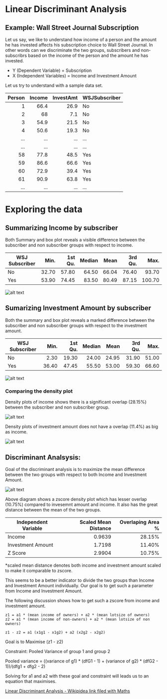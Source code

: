 # Linear Discriminant Analysis

## Example: Wall Street Journal Subscription

Let us say, we like to understand how income of a person and the amount he has invested affects his subscription choice to Wall Street Journal. In other words can we discriminate the two groups, subscribers and non-subscribrs based on the income of the person and the amount he has invested.  

* Y (Dependent Variable) = Subscription
* X (Independent Variables) = Income and Investment Amount

Let us try to understand with a sample data set.

|Person	|Income	|InvestAmt	|WSJSubscriber|
|-------:|-------:|-------:|---------|
|1	|66.4	|26.9	|No|
|2	|68	|7.1	|No|
|3	|54.9	|21.5	|No|
|4	|50.6	|19.3	|No|
|...	|...	|...	|...|
|...	|...	|...	|...|
|58	|77.8	|48.5	|Yes|
|59	|86.6	|66.6	|Yes|
|60	|72.9	|39.4	|Yes|
|61	|90.9	|63.8	|Yes|
|...	|...	|...	|...|

# Exploring the data

## Summarizing Income by subscriber

Both Summary and box plot reveals a visible difference between the subscriber and non subscriber groups with respect to  income.

|WSJ Subscriber   |Min. |1st Qu.  |Median    |Mean |3rd Qu.    |Max.| 
|-------|-------:|-------:|---------:|---------:|---------:|---------:|
|No  |32.70   |57.80   |64.50   |66.04   |76.40   |93.70| 
|Yes  |53.90   |74.45   |83.50   |80.49   |87.15  |100.70| 

![alt text](https://learningintution.github.io/image/IncomeBySubscriber.png)

## Sumarizing Investment Amount by subscriber

Both the summary and box plot reveals a marked difference between the subscriber and non subscriber groups with respect to the investment amount.

|WSJ Subscriber   |Min. |1st Qu.  |Median    |Mean |3rd Qu.    |Max.| 
|-------|-------:|-------:|---------:|---------:|---------:|---------:|
|No  |   2.30|   19.30|   24.00|   24.95|   31.90|   51.00| 
|Yes  |36.40|   47.45|   55.50|   53.00|   59.30|   66.60| 

![alt text](https://learningintution.github.io/image/InvestmentAmountBySubscriber.png)

### Comparing the density plot

Density plots of income shows there is a significant overlap (28.15%) between the subscriber and non subscriber group. 

![alt text](https://learningintution.github.io/image/IncomeBySubscriberDensity.png)

Density plots of investment amount does not have a overlap (11.4%) as big as income. 

![alt text](https://learningintution.github.io/image/InestmentAmtBySubscriberDensity.png)

## Discriminant Analsysis:

Goal of the discriminant analysis is to maximize the mean difference between the two groups with respect to both Income and Investment Amount.

![alt text](https://learningintution.github.io/image/ZScoreDensity.png)

Above diagram shows a zscore density plot which has lesser overlap (10.75%) compared to invesemnt amount and income. It also has the great distance between the mean of the two groups.


|Independent Variable|Scaled Mean Distance|Overlaping Area %|
|---|---:|---:|
| Income | 0.9639 | 28.15% |
| Investment Amount | 1.7198 | 11.40% |
| Z Score | 2.9904 | 10.75% |
*scaled mean distance denotes both income and investment amount scaled to make it comparable to zscore.


This seems to be a better indicator to divide the two groups than Income and Investment Amount individually. Our goal is to get such a parameter from Income and Investment Amount.

The following discussion shows how to get such a zscore from income and investment amount.

```
z1 = a1 * (mean income of owners) + a2 * (mean lotsize of owners)
z2 = a1 * (mean income of non-owners) + a2 * (mean lotsize of non owners)

z1 - z2 = a1 (x1g1 - x1g2) + a2 (x2g2 - x2g2)
```

Goal is to Maximise (z1 - z2)

Constraint: Pooled Variance of group 1 and group 2

Pooled variance = ((variance of g1) * (dfG1 - 1) + (variance of g2) * (dfG2 - 1))/(dfg1 + dfg2 - 2)

Solving for a1 and a2 with these goal and constraint will leads us to an equation that maximises.

[Linear Discriminant Analysis - Wikipidea link filed with Maths](https://en.wikipedia.org/wiki/Linear_discriminant_analysis)
